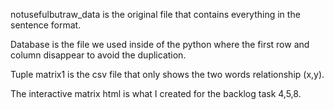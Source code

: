 notusefulbutraw_data is the original file that contains everything in the sentence format.

Database is the file we used inside of the python where the first row and column disappear to avoid the duplication.

Tuple matrix1 is the csv file that only shows the two words relationship (x,y).

The interactive matrix html is what I created for the backlog task 4,5,8. 
